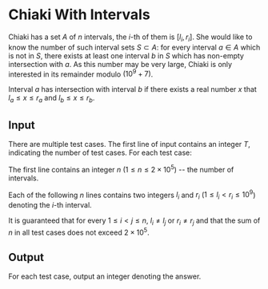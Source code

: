 # Chiaki With Intervals

Chiaki has a set $A$ of $n$ intervals, the $i$-th of them is $[l_i, r_i]$. She would like to know the number of such interval sets $S \subset A$: for every interval $a \in A$ which is not in $S$, there exists at least one interval $b$ in $S$ which has non-empty intersection with $a$. As this number may be very large, Chiaki is only interested in its remainder modulo $(10^9+7)$.

Interval $a$ has intersection with interval $b$ if there exists a real number $x$ that $l_a \le x \le r_a$ and $l_b \le x \le r_b$.

## Input

There are multiple test cases. The first line of input contains an integer $T$, indicating the number of test cases. For each test case:

The first line contains an integer $n$ ($1 \le n \le 2 \times 10^5$) -- the number of intervals.

Each of the following $n$ lines contains two integers $l_i$ and $r_i$ ($1 \le l_i < r_i \le 10^9$) denoting the $i$-th interval.

It is guaranteed that for every $1 \le i < j \le n$, $l_i \ne l_j$ or $r_i \ne r_j$ and that the sum of $n$ in all test cases does not exceed $2 \times 10^5$.

## Output

For each test case, output an integer denoting the answer.
